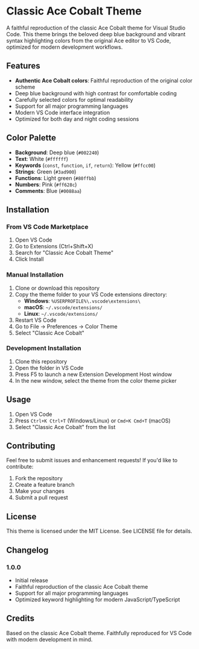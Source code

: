 # Classic Ace Cobalt Theme

A faithful reproduction of the classic Ace Cobalt theme for Visual Studio Code. This theme brings the beloved deep blue background and vibrant syntax highlighting colors from the original Ace editor to VS Code, optimized for modern development workflows.

## Features

- **Authentic Ace Cobalt colors**: Faithful reproduction of the original color scheme
- Deep blue background with high contrast for comfortable coding
- Carefully selected colors for optimal readability
- Support for all major programming languages
- Modern VS Code interface integration
- Optimized for both day and night coding sessions

## Color Palette

- **Background**: Deep blue (`#002240`)
- **Text**: White (`#ffffff`)
- **Keywords** (`const`, `function`, `if`, `return`): Yellow (`#ffcc00`)
- **Strings**: Green (`#3ad900`)
- **Functions**: Light green (`#80ffbb`)
- **Numbers**: Pink (`#ff628c`)
- **Comments**: Blue (`#0088aa`)

## Installation

### From VS Code Marketplace

1. Open VS Code
2. Go to Extensions (Ctrl+Shift+X)
3. Search for "Classic Ace Cobalt Theme"
4. Click Install

### Manual Installation

1. Clone or download this repository
2. Copy the theme folder to your VS Code extensions directory:
   - **Windows**: `%USERPROFILE%\.vscode\extensions\`
   - **macOS**: `~/.vscode/extensions/`
   - **Linux**: `~/.vscode/extensions/`
3. Restart VS Code
4. Go to File → Preferences → Color Theme
5. Select "Classic Ace Cobalt"

### Development Installation

1. Clone this repository
2. Open the folder in VS Code
3. Press F5 to launch a new Extension Development Host window
4. In the new window, select the theme from the color theme picker

## Usage

1. Open VS Code
2. Press `Ctrl+K Ctrl+T` (Windows/Linux) or `Cmd+K Cmd+T` (macOS)
3. Select "Classic Ace Cobalt" from the list

## Contributing

Feel free to submit issues and enhancement requests! If you'd like to contribute:

1. Fork the repository
2. Create a feature branch
3. Make your changes
4. Submit a pull request

## License

This theme is licensed under the MIT License. See LICENSE file for details.

## Changelog

### 1.0.0

- Initial release
- Faithful reproduction of the classic Ace Cobalt theme
- Support for all major programming languages
- Optimized keyword highlighting for modern JavaScript/TypeScript

## Credits

Based on the classic Ace Cobalt theme. Faithfully reproduced for VS Code with modern development in mind.
